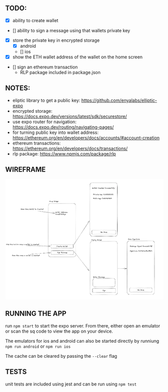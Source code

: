 ## TODO:
- [x] ability to create wallet 
- [] ability to sign a message using that wallets private key 
- [x] store the private key in encrypted storage 
    - [x] android
    - [] ios 
- [x] show the ETH wallet address of the wallet on the home screen 
- [] sign an ethereum transaction 
    - RLP package included in package.json

## NOTES: 
- eliptic library to get a public key: https://github.com/enyalabs/elliptic-expo
- encrypted storage: https://docs.expo.dev/versions/latest/sdk/securestore/
- use expo router for navigation: https://docs.expo.dev/routing/navigating-pages/
- for turning public key into wallet address: https://ethereum.org/en/developers/docs/accounts/#account-creation
- ethereum transactions: https://ethereum.org/en/developers/docs/transactions/
- rlp package: https://www.npmjs.com/package/rlp

## WIREFRAME
![wireframe](/docs/app-wireframe.png)

## RUNNING THE APP 
run ```npm start``` to start the expo server. From there, either open an emulator or scan the sq code to view the app on your device.

The emulators for ios and android can also be started directly by runniung 
```npm run android``` or ```npm run ios```

The cache can be cleared by passing the ```--clear``` flag

## TESTS 
unit tests are included using jest and can be run using ```npm test```